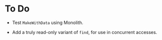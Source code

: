 # To Do

* Test `MakeWithData` using Monolith.

* Add a truly read-only variant of `find`,
  for use in concurrent accesses.
